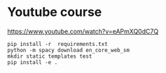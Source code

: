 # Youtube course
https://www.youtube.com/watch?v=eAPmXQ0dC7Q
```commandline
pip install -r  requirements.txt
python -m spacy download en_core_web_sm
mkdir static templates test
pip install -e .
```

